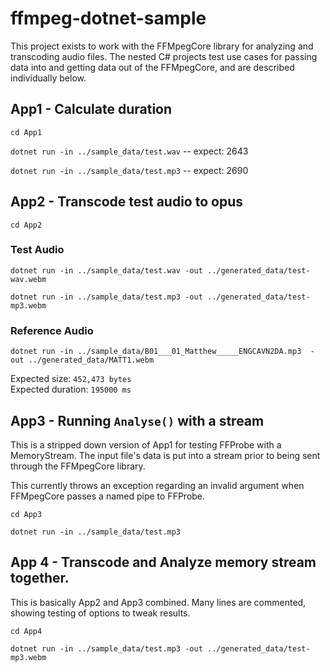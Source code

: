 # ffmpeg-dotnet-sample

This project exists to work with the FFMpegCore library for analyzing and transcoding audio files. The nested C# projects test use cases for passing data into and getting data out of the FFMpegCore, and are described individually below.

## App1 - Calculate duration

`cd App1`

`dotnet run -in ../sample_data/test.wav` -- expect: 2643

`dotnet run -in ../sample_data/test.mp3` -- expect: 2690

## App2 - Transcode test audio to opus

`cd App2`


### Test Audio

`dotnet run -in ../sample_data/test.wav -out ../generated_data/test-wav.webm`

`dotnet run -in ../sample_data/test.mp3 -out ../generated_data/test-mp3.webm`

### Reference Audio

`dotnet run -in ../sample_data/B01___01_Matthew_____ENGCAVN2DA.mp3  -out ../generated_data/MATT1.webm`

Expected size: `452,473 bytes`<br />
Expected duration: `195000 ms`

## App3 - Running `Analyse()` with a stream

This is a stripped down version of App1 for testing FFProbe with a MemoryStream. The input file's data is put into a stream prior to being sent through the FFMpegCore library.

This currently throws an exception regarding an invalid argument when FFMpegCore passes a named pipe to FFProbe.

`cd App3`

`dotnet run -in ../sample_data/test.mp3`


## App 4 - Transcode and Analyze memory stream together.

This is basically App2 and App3 combined. Many lines are commented, showing testing of options to tweak results.

`cd App4`

`dotnet run -in ../sample_data/test.mp3 -out ../generated_data/test-mp3.webm`


